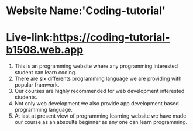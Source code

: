 # Website Name:'Coding-tutorial'

# Live-link:https://coding-tutorial-b1508.web.app
1. This is an programming website where any programming interested student can learn coding.
2. There are six differents programming language we are providing with popular framwork.
3. Our courses are highly recommended for web development interested students.
4. Not only web development we also provide app development based programming language.
5. At last at present view of programming learning website we have made our course as an absoulte beginner as any one can learn programming.

